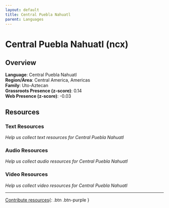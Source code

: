 ```yaml
---
layout: default
title: Central Puebla Nahuatl
parent: Languages
---
```


# Central Puebla Nahuatl (ncx)

## Overview

**Language**: Central Puebla Nahuatl  
**Region/Area**: Central America, Americas  
**Family**: Uto-Aztecan  
**Grassroots Presence (z-score)**: 0.14  
**Web Presence (z-score)**: -0.03  

## Resources

### Text Resources
*Help us collect text resources for Central Puebla Nahuatl*

### Audio Resources
*Help us collect audio resources for Central Puebla Nahuatl*

### Video Resources
*Help us collect video resources for Central Puebla Nahuatl*

---

[Contribute resources](https://forms.office.com/e/1SfLJx3u1r){: .btn .btn-purple }
